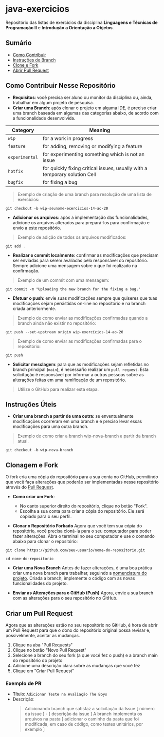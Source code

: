 # java-exercicios
Repositório das listas de exercícios da disciplina <strong>Linguagens e Técnicas de Programação II</strong> e <strong>Introdução a Orientação a Objetos</Strong>.

## Sumário
- [Como Contribuir](#como-contribuir-nesse-repositório)
- [Instruções de Branch](#instruções-úteis)
- [Clone e Fork](#clonagem-e-fork)
- [Abrir Pull Request](#criar-um-pull-request)

## Como Contribuir Nesse Repositório

- **Requisitos**: você precisa ser aluno ou monitor da disciplina ou, ainda, trabalhar em algum projeto de pesquisa.
- **Criar uma Branch**: após clonar o projeto em alguma IDE, é preciso criar uma branch baseada em algumas das categorias abaixo, de acordo com a funcionalidade desenvolvida.

| Category        | Meaning                                                                     |
| --------------- | --------------------------------------------------------------------------- |
| `wip`           | for a work in progress                                                      |
| `feature`       | for adding, removing or modifying a feature                                 |
| `experimental`  | for experimenting something which is not an issue                           |
| `hotfix`        | for quickly fixing critical issues, usually with a temporary solution Cell  |
| `bugfix`        | for fixing a bug                                                            |

> Exemplo de criação de uma branch para resolução de uma lista de exercícios:
  ```
  git checkout -b wip-seunome-exercicios-14-ao-20
  ```

- **Adicionar os arquivos**: após a implementação das funcionalidades, adicione os arquivos alterados para prepará-los para confirmação e envio a este repositório.
> Exemplo de adição de todos os arquivos modificados:
  ```
  git add .
  ```

- **Realizar o commit localmente**: confirmar as modificações que precisam ser enviadas para serem avaliadas pelo responsável do repositório. Sempre adicione uma mensagem sobre o que foi realizado na confirmação.  
> Exemplo de um commit com uma mensagem:
  ```
  git commit -m "Uploading the new branch for the fixing a bug."
  ```

- **Efetuar o push**: envie suas modificações sempre que quiseres que tuas modificações sejam persistidas on-line no repositório e na branch criada anteriormente.
> Exemplo de como enviar as modificações confirmadas quando a branch ainda não existir no repositório:
  ```
  git push --set-upstream origin wip-exercícios-14-ao-20
  ```

> Exemplo de como enviar as modificações confirmadas para o repositório:
  ```
  git push
  ```

- **Solicitar mesclagem**: para que as modificações sejam refletidas no branch principal (`main`), é necessaŕio realizar um `pull request`. Esta solicitação é responsável por informar a outras pessoas sobre as alterações feitas em uma ramificação de um repositório. 
> Utilize o GitHub para realizar esta etapa.

## Instruções Úteis

- **Criar uma branch a partir de uma outra**: se enventualmente modificações ocorreram em uma branch e é preciso levar essas modificações para uma outra branch.
> Exemplo de como criar a branch wip-nova-branch a partir da branch atual.
```
git checkout -b wip-nova-branch
```
## Clonagem e Fork

O fork cria uma cópia do repositório para a sua conta no GitHub, permitindo que você faça alterações que poderão ser implementadas nesse repositório através do [Pull Request](#criar-um-pull-request).

- **Como criar um Fork**:
  <ul>
    <li>No canto superior direito do repositório, clique no botão "Fork".</li>
    <li>Escolha a sua conta para criar a cópia do repositório. Ele será copiado para o seu perfil.</li>
  </ul>

 - **Clonar o Repositório Forkado**
  Agora que você tem sua cópia do repositório, você precisa cloná-la para o seu computador para poder fazer alterações.
  Abra o terminal no seu computador e use o comando abaixo para clonar o repositório:
```
git clone https://github.com/seu-usuario/nome-do-repositorio.git
```
```
cd nome-do-repositorio
```
- **Criar uma Nova Branch**
Antes de fazer alterações, é uma boa prática criar uma nova branch para trabalhar, seguindo a [nomenclatura do projeto](#como-contribuir-nesse-repositório).
Criada a branch, implemente o código com as novas funcionalidades do projeto.

- **Enviar as Alterações para o GitHub (Push)**
Agora, envie a sua branch com as alterações para o seu repositório no GitHub.

## Criar um Pull Request
Agora que as alterações estão no seu repositório no GitHub, é hora de abrir um Pull Request para que o dono do repositório original possa revisar e, possivelmente, aceitar as mudanças.
    
1.  Clique na aba "Pull Requests"
2.  Clique no botão "Novo Pull Request"
3.  Selecione a branch do seu fork (a que você fez o push) e a branch main do repositório do projeto
4.  Adicione uma descrição clara sobre as mudanças que você fez
5.  Clique em "Criar Pull Request"

### Exemplo de PR
- Título: ```Adicionar Teste na Avaliação The Boys```
- Descrição:
  > Adicionando branch que satisfaz a solicitação da Issue [ número da issue ] - [ descrição da issue ]
  > A branch implementa os arquivos na pasta [ adicionar o caminho da pasta que foi modificada, em caso de código, como testes unitários, por exemplo ]
